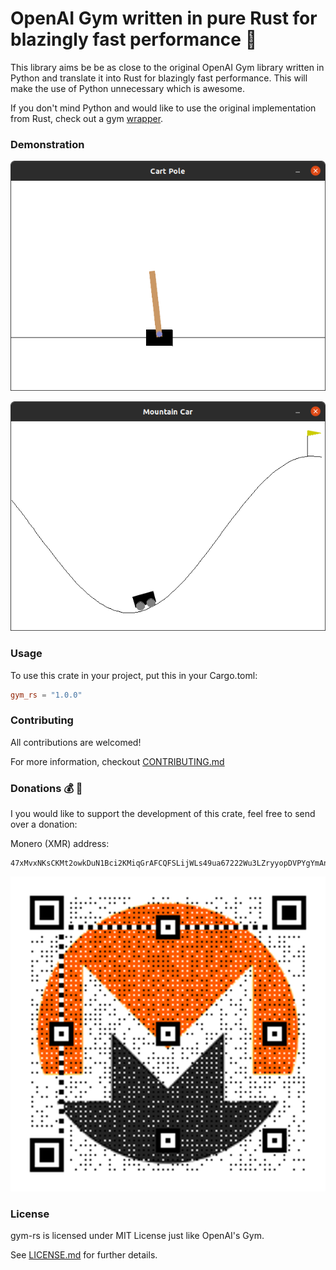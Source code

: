 # OpenAI Gym written in pure Rust for blazingly fast performance :rocket:

This library aims be be as close to the original OpenAI Gym library written in Python
and translate it into Rust for blazingly fast performance.
This will make the use of Python unnecessary which is awesome.

If you don't mind Python and would like to use the original implementation from Rust,
check out a gym [wrapper](https://github.com/MrRobb/gym-rs).

### Demonstration

![cart_pole](assets/cartpole.png)

![mountain_car](assets/mountain_car.png)

### Usage

To use this crate in your project, put this in your Cargo.toml:

```toml
gym_rs = "1.0.0"
```

### Contributing

All contributions are welcomed!

For more information, checkout [CONTRIBUTING.md](./CONTRIBUTING.md)

### Donations :moneybag: :money_with_wings:

I you would like to support the development of this crate, feel free to send over a donation:

Monero (XMR) address:

```plain
47xMvxNKsCKMt2owkDuN1Bci2KMiqGrAFCQFSLijWLs49ua67222Wu3LZryyopDVPYgYmAnYkSZSz9ZW2buaDwdyKTWGwwb
```

![monero](img/monero_donations_qrcode.png)

### License

gym-rs is licensed under MIT License just like OpenAI's Gym.

See [LICENSE.md](https://github.com/MathisWellmann/gym-rs/blob/master/LICENSE.md) for further details.
